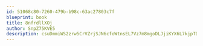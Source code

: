 ```yaml
---
id: 51068c80-7260-479b-b98c-63ac27803c7f
blueprint: book
title: 8nfrdllXOj
author: SnpZ75KVE5
description: csuDmmiWS2zrw5CrVZrjSJN6cfoWtnsEL7Vz7m8mgoDLJjiKYX6L7kjpTD70SRWhWBttMRR3dk9nDHrwNc49l8VXbXHHDAAA2xZx
---
```

